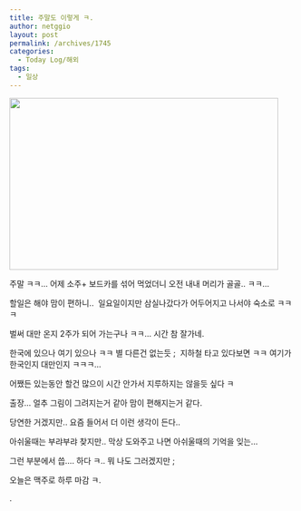 ```yaml
---
title: 주말도 이렇게 ㅋ.
author: netggio
layout: post
permalink: /archives/1745
categories:
  - Today Log/해외
tags:
  - 일상
---
```

<IMG style="MARGIN-TOP: 0px; WIDTH: 474px; HEIGHT: 303px" alt="" onerror="if (this.src != '/skin/admin/whitedream/image/spacer.gif') { this.src='/skin/admin/whitedream/image/spacer.gif' }" src="http://blog.netggio.pe.kr/attach/1/1139279769.jpg?randseed=0.9970808731732579" width=120 height=90>  
  
  
주말 ㅋㅋ&#8230; 어제 소주+ 보드카를 섞어 먹었더니 오전 내내 머리가 골골.. ㅋㅋ&#8230;  
  
할일은 해야 맘이 편하니..&nbsp; 일요일이지만 삼실나갔다가 어두어지고 나서야 숙소로 ㅋㅋㅋ  
  
벌써 대만 온지 2주가 되어 가는구나 ㅋㅋ&#8230; 시간 참 잘가네.  
  
한국에 있으나 여기 있으나 ㅋㅋ 별 다른건 없는듯 ;&nbsp; 지하철 타고 있다보면 ㅋㅋ 여기가 한국인지 대만인지 ㅋㅋㅋ&#8230;  
  
어쨌든 있는동안 할건 많으이 시간 안가서 지루하지는 않을듯 싶다 ㅋ  
  
출장&#8230; 얼추 그림이 그려지는거 같아 맘이 편해지는거 같다.  
  
  
  
당연한 거겠지만.. 요즘 들어서 더 이런 생각이 든다..  
  
아쉬울때는 부랴부랴 찾지만.. 막상 도와주고 나면 아쉬울때의 기억을 잊는&#8230;  
  
그런 부분에서 씁&#8230;. 하다 ㅋ.. 뭐 나도 그러겠지만 ;  
  
오늘은 맥주로 하루 마감 ㅋ.  
  
  
.